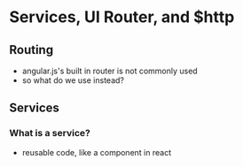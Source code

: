 # Services, UI Router, and $http

## Routing
- angular.js's built in router is not commonly used
- so what do we use instead?

## Services
### What is a service?
- reusable code, like a component in react
 